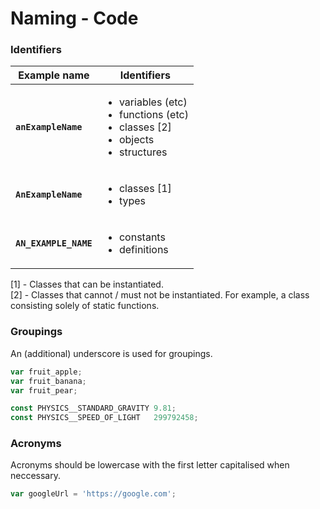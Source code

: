 # Naming - Code

### Identifiers

| Example name      | Identifiers |
| ----------------- | ----------- |
| **`anExampleName`**   | <ul><li>variables (etc)</li><li>functions (etc)</li><li>classes [2]</li><li>objects</li><li>structures</li></ul> | 
| **`AnExampleName`**   | <ul><li>classes [1]</li><li>types</li></ul> | 
| **`AN_EXAMPLE_NAME`** | <ul><li>constants</li><li>definitions</li></ul> | 

[1] - Classes that can be instantiated.  
[2] - Classes that cannot / must not be instantiated. For example, a class consisting solely of static functions.

### Groupings

An (additional) underscore is used for groupings.

```javascript
var fruit_apple;
var fruit_banana;
var fruit_pear;

const PHYSICS__STANDARD_GRAVITY 9.81;
const PHYSICS__SPEED_OF_LIGHT   299792458;
```

### Acronyms

Acronyms should be lowercase with the first letter capitalised when neccessary.

```javascript
var googleUrl = 'https://google.com';
```
